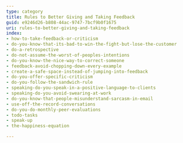 ```yaml
---
type: category
title: Rules to Better Giving and Taking Feedback
guid: e9246d26-b808-44ac-9747-7bcf9b0f1675
uri: rules-to-better-giving-and-taking-feedback
index:
- how-to-take-feedback-or-criticism
- do-you-know-that-its-bad-to-win-the-fight-but-lose-the-customer
- do-a-retrospective
- do-not-assume-the-worst-of-peoples-intentions
- do-you-know-the-nice-way-to-correct-someone
- feedback-avoid-chopping-down-every-example
- create-a-safe-space-instead-of-jumping-into-feedback
- do-you-offer-specific-criticism
- do-you-follow-the-sandwich-rule
- speaking-do-you-speak-in-a-positive-language-to-clients
- speaking-do-you-avoid-swearing-at-work
- do-you-know-that-people-misunderstand-sarcasm-in-email
- use-off-the-record-conversations
- do-you-do-monthly-peer-evaluations
- todo-tasks
- speak-up
- the-happiness-equation

---
```




